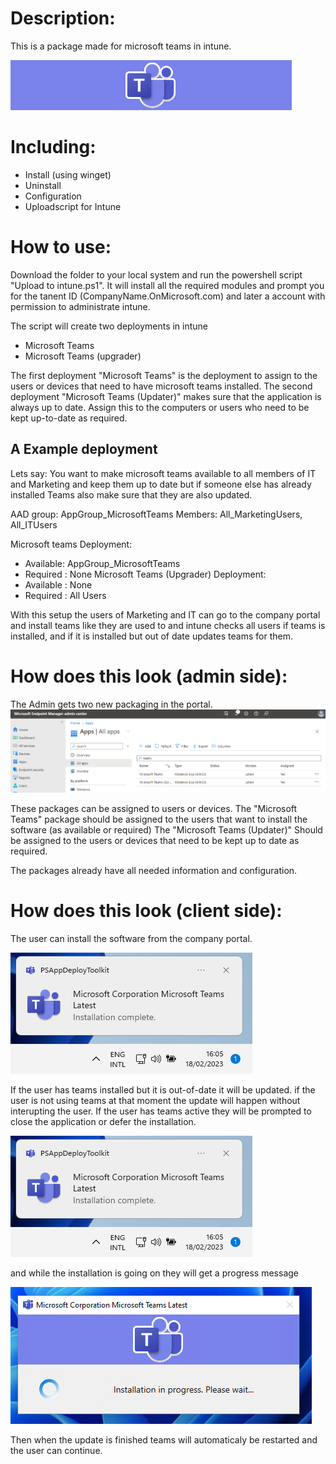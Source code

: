 # Description:
This is a package made for microsoft teams in intune.

![Microsoft Teams Banner](./package/AppDeployToolkit/AppDeployToolkitBanner.png)

# Including: 
- Install (using winget)
- Uninstall
- Configuration
- Uploadscript for Intune

# How to use:
Download the folder to your local system and run the powershell script "Upload to intune.ps1". 
It will install all the required modules and prompt you for the tanent ID (CompanyName.OnMicrosoft.com) and later a account with permission to administrate intune. 

The script will create two deployments in intune
- Microsoft Teams
- Microsoft Teams (upgrader)

The first deployment "Microsoft Teams" is the deployment to assign to the users or devices that need to have microsoft teams installed.
The second deployment "Microsoft Teams (Updater)" makes sure that the application is always up to date. Assign this to the computers or users who need to be kept up-to-date as required.

## A Example deployment

Lets say: You want to make microsoft teams available to all members of IT and Marketing and keep them up to date but if someone else has already installed Teams also make sure that they are also updated.

AAD group: AppGroup_MicrosoftTeams
Members: All_MarketingUsers, All_ITUsers

Microsoft teams
Deployment: 
- Available: AppGroup_MicrosoftTeams
- Required : None
Microsoft Teams (Upgrader)
Deployment: 
- Available : None
- Required : All Users

With this setup the users of Marketing and IT can go to the company portal and install teams like they are used to and intune checks all users if teams is installed, and if it is installed but out of date updates teams for them.


# How does this look (admin side):
The Admin gets two new packaging in the portal.
![](./Configuration/Images/MSTeams_PreviewAdminView1.png)

These packages can be assigned to users or devices. 
The "Microsoft Teams" package should be assigned to the users that want to install the software (as available or required)
The "Microsoft Teams (Updater)" Should be assigned to the users or devices that need to be kept up to date as required.

The packages already have all needed information and configuration.

# How does this look (client side):
The user can install the software from the company portal. 

![UserMsg1](./Configuration/Images/MSTeams_PreviewUserMsg1.png)

If the user has teams installed but it is out-of-date it will be updated. if the user is not using teams at that moment the update will happen without interupting the user.
If the user has teams active they will be prompted to close the application or defer the installation.

![UserMsg1](./Configuration/Images/MSTeams_PreviewUserMsg1.png)

and while the installation is going on they will get a progress message

![UserMsg1](./Configuration/Images/MSTeams_PreviewUserMsg2.png)

Then when the update is finished teams will automaticaly be restarted and the user can continue.





